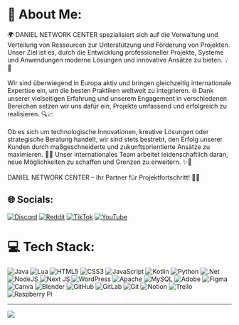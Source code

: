 # 💫 About Me:
🌍 DANIEL NETWORK CENTER spezialisiert sich auf die Verwaltung und Verteilung von Ressourcen zur Unterstützung und Förderung von Projekten. Unser Ziel ist es, durch die Entwicklung professioneller Projekte, Systeme und Anwendungen moderne Lösungen und innovative Ansätze zu bieten. 💡🚀<br><br>Wir sind überwiegend in Europa aktiv und bringen gleichzeitig internationale Expertise ein, um die besten Praktiken weltweit zu integrieren. 🌐 Dank unserer vielseitigen Erfahrung und unserem Engagement in verschiedenen Bereichen setzen wir uns dafür ein, Projekte umfassend und erfolgreich zu realisieren. 🔍📈<br><br>Ob es sich um technologische Innovationen, kreative Lösungen oder strategische Beratung handelt, wir sind stets bestrebt, den Erfolg unserer Kunden durch maßgeschneiderte und zukunftsorientierte Ansätze zu maximieren. 🤝💼 Unser internationales Team arbeitet leidenschaftlich daran, neue Möglichkeiten zu schaffen und Grenzen zu erweitern. ✨🌟<br><br>DANIEL NETWORK CENTER – Ihr Partner für Projektfortschritt! 🚀🔝


## 🌐 Socials:
[![Discord](https://img.shields.io/badge/Discord-%237289DA.svg?logo=discord&logoColor=white)](https://discord.gg/https://discord.gg/kVHUUNZrZn) [![Reddit](https://img.shields.io/badge/Reddit-%23FF4500.svg?logo=Reddit&logoColor=white)](https://reddit.com/user/danielnetworkcenter) [![TikTok](https://img.shields.io/badge/TikTok-%23000000.svg?logo=TikTok&logoColor=white)](https://tiktok.com/@daniel.network.center) [![YouTube](https://img.shields.io/badge/YouTube-%23FF0000.svg?logo=YouTube&logoColor=white)](https://youtube.com/@@DANIELNETWORKCENTER) 

# 💻 Tech Stack:
![Java](https://img.shields.io/badge/java-%23ED8B00.svg?style=flat&logo=openjdk&logoColor=white) ![Lua](https://img.shields.io/badge/lua-%232C2D72.svg?style=flat&logo=lua&logoColor=white) ![HTML5](https://img.shields.io/badge/html5-%23E34F26.svg?style=flat&logo=html5&logoColor=white) ![CSS3](https://img.shields.io/badge/css3-%231572B6.svg?style=flat&logo=css3&logoColor=white) ![JavaScript](https://img.shields.io/badge/javascript-%23323330.svg?style=flat&logo=javascript&logoColor=%23F7DF1E) ![Kotlin](https://img.shields.io/badge/kotlin-%237F52FF.svg?style=flat&logo=kotlin&logoColor=white) ![Python](https://img.shields.io/badge/python-3670A0?style=flat&logo=python&logoColor=ffdd54) ![.Net](https://img.shields.io/badge/.NET-5C2D91?style=flat&logo=.net&logoColor=white) ![NodeJS](https://img.shields.io/badge/node.js-6DA55F?style=flat&logo=node.js&logoColor=white) ![Next JS](https://img.shields.io/badge/Next-black?style=flat&logo=next.js&logoColor=white) ![WordPress](https://img.shields.io/badge/WordPress-%23117AC9.svg?style=flat&logo=WordPress&logoColor=white) ![Apache](https://img.shields.io/badge/apache-%23D42029.svg?style=flat&logo=apache&logoColor=white) ![MySQL](https://img.shields.io/badge/mysql-4479A1.svg?style=flat&logo=mysql&logoColor=white) ![Adobe](https://img.shields.io/badge/adobe-%23FF0000.svg?style=flat&logo=adobe&logoColor=white) ![Figma](https://img.shields.io/badge/figma-%23F24E1E.svg?style=flat&logo=figma&logoColor=white) ![Canva](https://img.shields.io/badge/Canva-%2300C4CC.svg?style=flat&logo=Canva&logoColor=white) ![Blender](https://img.shields.io/badge/blender-%23F5792A.svg?style=flat&logo=blender&logoColor=white) ![GitHub](https://img.shields.io/badge/github-%23121011.svg?style=flat&logo=github&logoColor=white) ![GitLab](https://img.shields.io/badge/gitlab-%23181717.svg?style=flat&logo=gitlab&logoColor=white) ![Git](https://img.shields.io/badge/git-%23F05033.svg?style=flat&logo=git&logoColor=white) ![Notion](https://img.shields.io/badge/Notion-%23000000.svg?style=flat&logo=notion&logoColor=white) ![Trello](https://img.shields.io/badge/Trello-%23026AA7.svg?style=flat&logo=Trello&logoColor=white) ![Raspberry Pi](https://img.shields.io/badge/-RaspberryPi-C51A4A?style=flat&logo=Raspberry-Pi)

---
[![](https://visitcount.itsvg.in/api?id=daniel-network-center&icon=0&color=1)](https://visitcount.itsvg.in)
